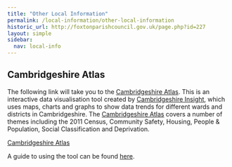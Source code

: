 ```yaml
---
title: "Other Local Information"
permalink: /local-information/other-local-information
historic_url: http://foxtonparishcouncil.gov.uk/page.php?id=227
layout: simple
sidebar:
  nav: local-info
---
```


## Cambridgeshire Atlas

The following link will take you to the [Cambridgeshire Atlas]. This is an interactive data visualisation tool created by [Cambridgeshire Insight], which uses maps, charts and graphs to show data trends for different wards and districts in Cambridgeshire. The [Cambridgeshire Atlas] covers a number of themes including the 2011 Census, Community Safety, Housing, People & Population, Social Classification and Deprivation. 

[Cambridgeshire Atlas]

A guide to using the tool can be found [here][Cambridgeshire Atlas Help].


[Cambridgeshire Atlas]: http://atlas.cambridgeshire.gov.uk/Profiles/WardProfiles/atlas.html
[Cambridgeshire Insight]: http://www.cambridgeshireinsight.org.uk/
[Cambridgeshire Atlas Help]: http://www.cambridgeshireinsight.org.uk/interactive-maps